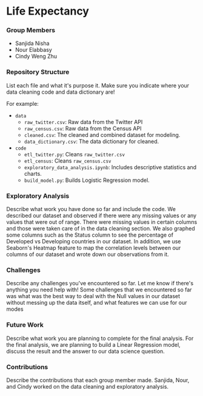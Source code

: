 # Life Expectancy

### Group Members
- Sanjida Nisha
- Nour Elabbasy
- Cindy Weng Zhu

### Repository Structure
List each file and what it's purpose it. Make sure you indicate where your data cleaning code and data dictionary are! 

For example:
- `data`
  - `raw_twitter.csv`: Raw data from the Twitter API
  - `raw_census.csv`: Raw data from the Census API
  - `cleaned.csv`: The cleaned and combined dataset for modeling. 
  - `data_dictionary.csv`: The data dictionary for cleaned. 
- `code`
  - `etl_twitter.py`: Cleans `raw_twitter.csv`
  - `etl_census`: Cleans `raw_census.csv`
  - `exploratory_data_analysis.ipynb`: Includes descriptive statistics and charts. 
  - `build_model.py`: Builds Logistic Regression model. 

### Exploratory Analysis
Describe what work you have done so far and include the code. 
We described our dataset and observed if there were any missing values or any values that were out of range. There were missing values in certain columns and those were taken care of in the data cleaning section. We also graphed some columns such as the Status column to see the percentage of Developed vs Developing countries in our dataset. In addition, we use Seaborn's Heatmap feature to map the correlation levels between our columns of our dataset and wrote down our observations from it.

### Challenges
Describe any challenges you've encountered so far. Let me know if there's anything you need help with!
Some challenges that we encountered so far was what was the best way to deal with the Null values in our dataset without messing up the data itself, and what features we can use for our modes

### Future Work
Describe what work you are planning to complete for the final analysis.
For the final analysis, we are planning to build a Linear Regression model, discuss the result and the answer to our data science question.

### Contributions
Describe the contributions that each group member made.
Sanjida, Nour, and Cindy worked on the data cleaning and exploratory analysis.
